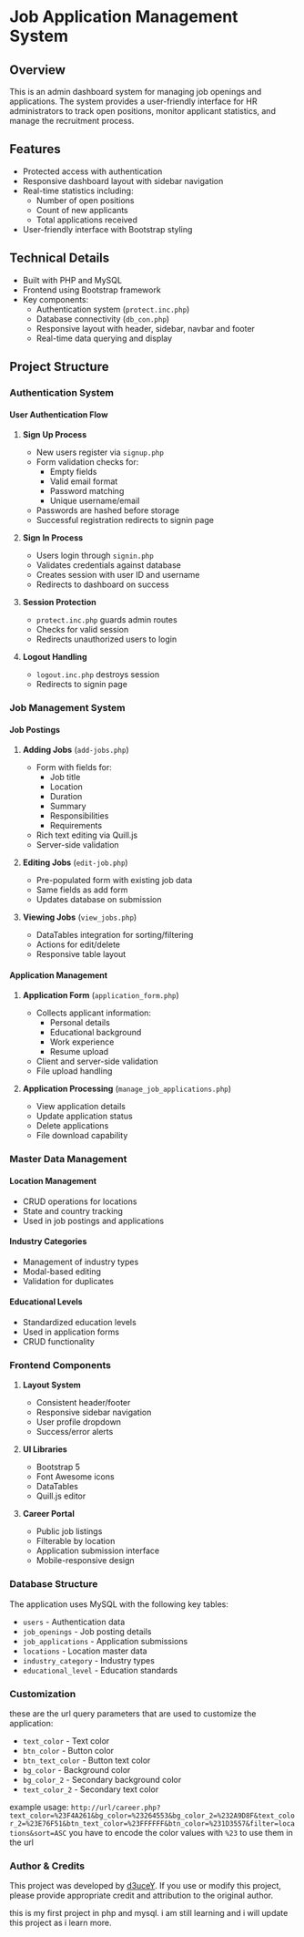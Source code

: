 # Job Application Management System

## Overview
This is an admin dashboard system for managing job openings and applications. The system provides a user-friendly interface for HR administrators to track open positions, monitor applicant statistics, and manage the recruitment process.

## Features
- Protected access with authentication
- Responsive dashboard layout with sidebar navigation
- Real-time statistics including:
  - Number of open positions
  - Count of new applicants 
  - Total applications received
- User-friendly interface with Bootstrap styling

## Technical Details
- Built with PHP and MySQL
- Frontend using Bootstrap framework
- Key components:
    - Authentication system (`protect.inc.php`)
    - Database connectivity (`db_con.php`) 
    - Responsive layout with header, sidebar, navbar and footer
    - Real-time data querying and display

## Project Structure

### Authentication System

#### User Authentication Flow
1. **Sign Up Process**
   - New users register via `signup.php`
   - Form validation checks for:
     - Empty fields
     - Valid email format
     - Password matching
     - Unique username/email
   - Passwords are hashed before storage
   - Successful registration redirects to signin page

2. **Sign In Process**
   - Users login through `signin.php`
   - Validates credentials against database
   - Creates session with user ID and username
   - Redirects to dashboard on success

3. **Session Protection**
   - `protect.inc.php` guards admin routes
   - Checks for valid session
   - Redirects unauthorized users to login

4. **Logout Handling**
   - `logout.inc.php` destroys session
   - Redirects to signin page

### Job Management System

#### Job Postings
1. **Adding Jobs** (`add-jobs.php`)
   - Form with fields for:
     - Job title
     - Location
     - Duration
     - Summary
     - Responsibilities
     - Requirements
   - Rich text editing via Quill.js
   - Server-side validation

2. **Editing Jobs** (`edit-job.php`)
   - Pre-populated form with existing job data
   - Same fields as add form
   - Updates database on submission

3. **Viewing Jobs** (`view_jobs.php`)
   - DataTables integration for sorting/filtering
   - Actions for edit/delete
   - Responsive table layout

#### Application Management

1. **Application Form** (`application_form.php`)
   - Collects applicant information:
     - Personal details
     - Educational background
     - Work experience
     - Resume upload
   - Client and server-side validation
   - File upload handling

2. **Application Processing** (`manage_job_applications.php`)
   - View application details
   - Update application status
   - Delete applications
   - File download capability

### Master Data Management

#### Location Management
- CRUD operations for locations
- State and country tracking
- Used in job postings and applications

#### Industry Categories
- Management of industry types
- Modal-based editing
- Validation for duplicates

#### Educational Levels
- Standardized education levels
- Used in application forms
- CRUD functionality

### Frontend Components

1. **Layout System**
   - Consistent header/footer
   - Responsive sidebar navigation
   - User profile dropdown
   - Success/error alerts

2. **UI Libraries**
   - Bootstrap 5
   - Font Awesome icons
   - DataTables
   - Quill.js editor

3. **Career Portal**
   - Public job listings
   - Filterable by location
   - Application submission interface
   - Mobile-responsive design

### Database Structure

The application uses MySQL with the following key tables:
- `users` - Authentication data
- `job_openings` - Job posting details
- `job_applications` - Application submissions
- `locations` - Location master data
- `industry_category` - Industry types
- `educational_level` - Education standards



### Customization
these are the url query parameters that are used to customize the application:
- `text_color` - Text color
- `btn_color` - Button color
- `btn_text_color` - Button text color
- `bg_color` - Background color
- `bg_color_2` - Secondary background color
- `text_color_2` - Secondary text color

example usage:  ```http://url/career.php?text_color=%23F4A261&bg_color=%23264553&bg_color_2=%232A9D8F&text_color_2=%23E76F51&btn_text_color=%23FFFFFF&btn_color=%231D3557&filter=locations&sort=ASC```
you have to encode the color values with `%23` to use them in the url

### Author & Credits

This project was developed by [d3uceY](https://github.com/d3uceY). If you use or modify this project, please provide appropriate credit and attribution to the original author.

this is my first project in php and mysql. i am still learning and i will update this project as i learn more.


